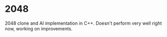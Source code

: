 # 2048
2048 clone and AI implementation in C++. Doesn't perform very well right now, working on improvements.
